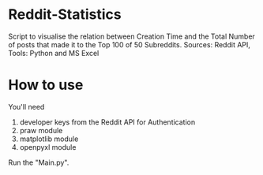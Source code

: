 # Reddit-Statistics

Script to visualise the relation between Creation Time and the Total Number of posts that made it to the Top 100 of 50 Subreddits.
Sources: Reddit API, 
Tools: Python and MS Excel

# How to use
You'll need 
1. developer keys from the Reddit API for Authentication
2. praw module
3. matplotlib module
4. openpyxl module

Run the "Main.py".
